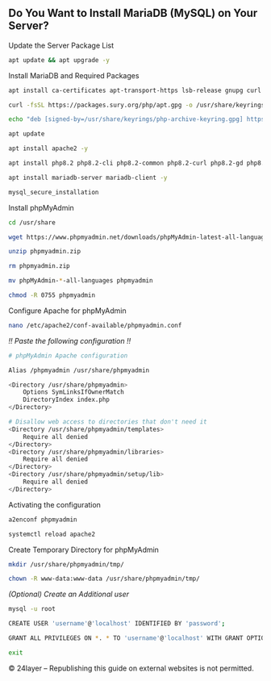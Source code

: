 ## Do You Want to Install MariaDB (MySQL) on Your Server?


Update the Server Package List
``` bash
apt update && apt upgrade -y
```

Install MariaDB and Required Packages
``` bash
apt install ca-certificates apt-transport-https lsb-release gnupg curl nano unzip -y
```

``` bash
curl -fsSL https://packages.sury.org/php/apt.gpg -o /usr/share/keyrings/php-archive-keyring.gpg
```

``` bash
echo "deb [signed-by=/usr/share/keyrings/php-archive-keyring.gpg] https://packages.sury.org/php/ $(lsb_release -sc) main" > /etc/apt/sources.list.d/php.list
```

``` bash
apt update
```

``` bash
apt install apache2 -y
```

``` bash
apt install php8.2 php8.2-cli php8.2-common php8.2-curl php8.2-gd php8.2-intl php8.2-mbstring php8.2-mysql php8.2-opcache php8.2-readline php8.2-xml php8.2-xsl php8.2-zip php8.2-bz2 libapache2-mod-php8.2 -y
```

``` bash
apt install mariadb-server mariadb-client -y
```

``` bash
mysql_secure_installation
```

Install phpMyAdmin
``` bash
cd /usr/share
```

``` bash
wget https://www.phpmyadmin.net/downloads/phpMyAdmin-latest-all-languages.zip -O phpmyadmin.zip
```

``` bash
unzip phpmyadmin.zip
```

``` bash
rm phpmyadmin.zip
```

``` bash
mv phpMyAdmin-*-all-languages phpmyadmin
```

``` bash
chmod -R 0755 phpmyadmin
```

Configure Apache for phpMyAdmin
``` bash
nano /etc/apache2/conf-available/phpmyadmin.conf
```
*!! Paste the following configuration !!*

``` bash
# phpMyAdmin Apache configuration

Alias /phpmyadmin /usr/share/phpmyadmin

<Directory /usr/share/phpmyadmin>
    Options SymLinksIfOwnerMatch
    DirectoryIndex index.php
</Directory>

# Disallow web access to directories that don't need it
<Directory /usr/share/phpmyadmin/templates>
    Require all denied
</Directory>
<Directory /usr/share/phpmyadmin/libraries>
    Require all denied
</Directory>
<Directory /usr/share/phpmyadmin/setup/lib>
    Require all denied
</Directory>
```

Activating the configuration
``` bash
a2enconf phpmyadmin
```

``` bash
systemctl reload apache2
```

Create Temporary Directory for phpMyAdmin
``` bash
mkdir /usr/share/phpmyadmin/tmp/
```

``` bash
chown -R www-data:www-data /usr/share/phpmyadmin/tmp/
```

*(Optional) Create an Additional user*
``` bash
mysql -u root
```

``` bash
CREATE USER 'username'@'localhost' IDENTIFIED BY 'password';
```

``` bash
GRANT ALL PRIVILEGES ON *. * TO 'username'@'localhost' WITH GRANT OPTION
```

``` bash
exit
```

© 24layer – Republishing this guide on external websites is not permitted.